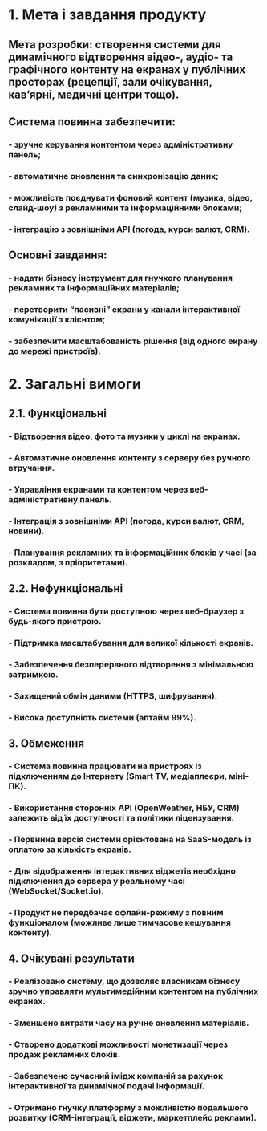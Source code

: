 # 1. Мета і завдання продукту

## Мета розробки: створення системи для динамічного відтворення відео-, аудіо- та графічного контенту на екранах у публічних просторах (рецепції, зали очікування, кав’ярні, медичні центри тощо).
## Система повинна забезпечити:
### - зручне керування контентом через адміністративну панель;
### - автоматичне оновлення та синхронізацію даних;
### - можливість поєднувати фоновий контент (музика, відео, слайд-шоу) з рекламними та інформаційними блоками;
### - інтеграцію з зовнішніми API (погода, курси валют, CRM).

## Основні завдання:

### - надати бізнесу інструмент для гнучкого планування рекламних та інформаційних матеріалів;
### - перетворити “пасивні” екрани у канали інтерактивної комунікації з клієнтом;
### - забезпечити масштабованість рішення (від одного екрану до мережі пристроїв).

# 2. Загальні вимоги
## 2.1. Функціональні

### - Відтворення відео, фото та музики у циклі на екранах.
### - Автоматичне оновлення контенту з серверу без ручного втручання.
### - Управління екранами та контентом через веб-адміністративну панель.
### - Інтеграція з зовнішніми API (погода, курси валют, CRM, новини).
### - Планування рекламних та інформаційних блоків у часі (за розкладом, з пріоритетами).

## 2.2. Нефункціональні

### - Система повинна бути доступною через веб-браузер з будь-якого пристрою.
### - Підтримка масштабування для великої кількості екранів.
### - Забезпечення безперервного відтворення з мінімальною затримкою.
### - Захищений обмін даними (HTTPS, шифрування).
### - Висока доступність системи (аптайм 99%).

## 3. Обмеження

### - Система повинна працювати на пристроях із підключенням до Інтернету (Smart TV, медіаплеєри, міні-ПК).
### - Використання сторонніх API (OpenWeather, НБУ, CRM) залежить від їх доступності та політики ліцензування.
### - Первинна версія системи орієнтована на SaaS-модель із оплатою за кількість екранів.
### - Для відображення інтерактивних віджетів необхідно підключення до сервера у реальному часі (WebSocket/Socket.io).
### - Продукт не передбачає офлайн-режиму з повним функціоналом (можливе лише тимчасове кешування контенту).

## 4. Очікувані результати

### - Реалізовано систему, що дозволяє власникам бізнесу зручно управляти мультимедійним контентом на публічних екранах.
### - Зменшено витрати часу на ручне оновлення матеріалів.
### - Створено додаткові можливості монетизації через продаж рекламних блоків.
### - Забезпечено сучасний імідж компаній за рахунок інтерактивної та динамічної подачі інформації.
### - Отримано гнучку платформу з можливістю подальшого розвитку (CRM-інтеграції, віджети, маркетплейс реклами).